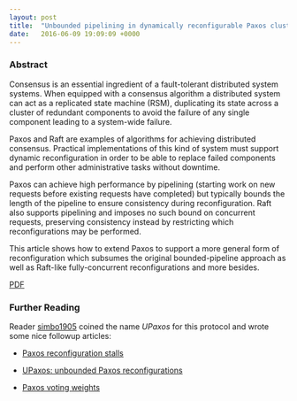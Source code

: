 ```yaml
---
layout: post
title:  "Unbounded pipelining in dynamically reconfigurable Paxos clusters"
date:   2016-06-09 19:09:09 +0000
---
```


### Abstract

Consensus is an essential ingredient of a fault-tolerant distributed system
systems. When equipped with a consensus algorithm a distributed system can act
as a replicated state machine (RSM), duplicating its state across a cluster of
redundant components to avoid the failure of any single component leading to a
system-wide failure.

Paxos and Raft are examples of algorithms for achieving distributed consensus.
Practical implementations of this kind of system must support dynamic
reconfiguration in order to be able to replace failed components and perform
other administrative tasks without downtime.

Paxos can achieve high performance by pipelining (starting work on new requests
before existing requests have completed) but typically bounds the length of the
pipeline to ensure consistency during reconfiguration. Raft also supports
pipelining and imposes no such bound on concurrent requests, preserving
consistency instead by restricting which reconfigurations may be performed.

This article shows how to extend Paxos to support a more general form of
reconfiguration which subsumes the original bounded-pipeline approach as well
as Raft-like fully-concurrent reconfigurations and more besides.

[PDF](http://tessanddave.com/paxos-reconf-latest.pdf)

### Further Reading

Reader [simbo1905](https://simbo1905.blog/) coined the name _UPaxos_ for this
protocol and wrote some nice followup articles:

* [Paxos reconfiguration stalls](https://simbo1905.blog/2016/12/15/paxos-reconfiguration-stalls)

* [UPaxos: unbounded Paxos reconfigurations](https://simbo1905.blog/2016/12/16/upaxos-unbounded-paxos-reconfigurations/)

* [Paxos voting weights](https://simbo1905.blog/2017/03/16/paxos-voting-weights/)
